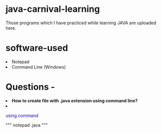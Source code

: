 # java-carnival-learning
<p> Those programs which I have practiced while learning JAVA are uploaded here.</p>

# software-used
<li> Notepad </li>
<li> Command Line (Windows)</li>

# Questions -
<li> <b> How to create file with .java extension using command line? </b><li>
  <p style="color:blue;">using command</p>
    """
    notepad <file-name>.java
    """
